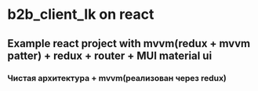 # b2b_client_lk on react

## Example react project with mvvm(redux + mvvm patter) + redux + router + MUI material ui

### Чистая архитектура + mvvm(реализован через redux)
